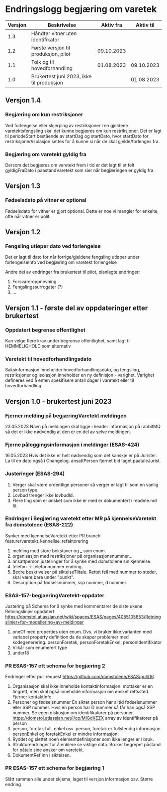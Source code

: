 # Endringslogg begjæring om varetek

| Versjon | Beskrivelse                               | Aktiv fra  | Aktiv til  |
|---------|-------------------------------------------|------------|------------|
| 1.3     | Håndter vitner uten identifikator         |            |            |
| 1.2     | Første versjon til produksjon, pilot      | 09.10.2023 |            |
| 1.1     | Tolk og til hovedforhandling              | 01.08.2023 | 09.10.2023 |
| 1.0     | Brukertest juni 2023, ikke til produksjon |            | 01.08.2023 |

## Versjon 1.4

### Begjæring om kun restriksjoner

Ved forlengelse eller skjerping av restriksjoner i en gjeldene varetektsfengsling skal det kunne begjæres om kun restriksjoner. 
Det er lagt til periodeStart bestående av startDag og startDato, hvor startDato for restriksjoner/isolasjon settes for å kunne si når de skal gjelde/forlenges fra. 

### Begjæring om varetekt gyldig fra 

Dersom det begjæres om varetekt frem i tid er det lagt til et felt gyldigFraDato i paastandVaretekt som sier når begjæringen er gyldig fra.

## Versjon 1.3

### Fødselsdato på vitner er optional

Fødselsdato for vitner er gjort optional. Dette er noe vi mangler for enkelte, ofte når vitner er politi. 

## Versjon 1.2

### Fengsling utløper dato ved forlengelse

Det er lagt til dato for når forrige/gjeldene fengsling utløper under forlengelseInfo ved begjæring om varetekt forlengelse

Andre del av endringer fra brukertest til pilot, planlagte endringer:
1. Forsvareroppnevning
2. Fengslingssurrogater (?)
3. ... 

## Versjon 1.1 - første del av oppdateringer etter brukertest

### Oppdatert begrense offentlighet

Kan velge flere krav under begrense offentlighet, samt lagt til HEMMELIGHOLD som alternativ

### Varetekt til hovedforhandlingsdato

Saksinformasjon inneholder hovedforhandlingsdato, og fengsling, restriksjoner og isolasjon inneholder en ny definisjon - varighet. 
Varighet defineres ved å enten spesifisere antall dager i varetekt eller til hovedforhandling.

## Versjon 1.0 - brukertest juni 2023

### Fjerner melding på begjæringVaretekt meldingen
23.05.2023
Navn på meldingen skal ligge i header informasjon på rabbitMQ så det er ikke nødvendig at den er en del av selve meldingen.

### Fjerne påloggingsinformasjon i meldinger (ESAS-424)
16.05.2023
Hvis det ikke er helt nødvendig som det kanskje er på Jurister.
La til en dato også i Changelog.
ansattPerson fjernet bid laget paataleJurist.

### Justeringer (ESAS-294)
1. Verger skal være ordentlige personer så verger er lagt til som en vanlig person type.
2. Lovbud trenger ikke lovbudId.
3. Flere ting som er ønsket som ikke er med er dokumentert i readme.md fil.

### Endringer i Begjæring varetekt etter MR på kjennelseVaretekt fra domstolene (ESAS-222)
Synker med kjennelseVaretekt etter PR branch feature/varetekt_kennellse_refaktorering
1. melding med store bokstaver og _ som enum.
2. organisasjon med restriksjoner på organisasjonsnummer....
3. ansattperson justeringer for å synke med domstolene sin kjennelse.
4. telefon -> telefonnummer endring.
5. Bedre beskrivelser på siktelseTiltale. Rettet feil med nummer to steder, skal være bare under "punkt".
6. Description på fødselsnummer, ssp nummer, d nummer.

### ESAS-157-begjaeringVaretekt-oppdater
Justering på Schema for å synke med kommentarer de siste ukene.
Retningslinjer oppdatert: https://domstol.atlassian.net/wiki/spaces/ESAS/pages/4055105853/Retningslinjer+for+modellering+av+meldinger 
1. oneOf med properties uten enum. Dvs. vi bruker ikke varianten med variabel property definition da de skaper problemer med kodegenerering.
   personForetak, personForetakEnkel, personIdentifikator
2. Vilkår som enumerert type
3. under18

### PR ESAS-157 ett schema for begjæring 2
Endringer etter pull request https://github.com/domstolene/ESAS/pull/16
1. Organisasjon skal ikke inneholde kontaktinformasjon.
   mottaker er en tingrett, men skal også inneholde informasjon om ønsket rettssted.
   Fjerner kontaktInfo.
2. Personer og fødselsnummer
   En siktet person har alltid fødselsnummer eller SSP nummer.
   Hvis en person har D nummer så får han også SSP nummer.
   Se egen diskusjon om identifikatorer på personer.
   https://domstol.atlassian.net/l/cp/MiGdKEZX
   array av identifikatorer på person
3. person, foretak full, enkel osv. 
   person, foretak er fullstendig informasjon
   personEnkel og foretakEnkel er mindre informasjon.
4. Ryddet og slettet noen elementdefinisjoner som ikke lenger er i bruk.
5. Strukturendringer for å enklere se viktige data.
   Bruker begrepet påstand for påtale sine ønsker om varetekt.
5. DokumentRef inn i siktelsen.

### PR ESAS-157 ett schema for begjæring 1
Slått sammen alle under skjema, laget til versjon informasjon osv.
Større endring
